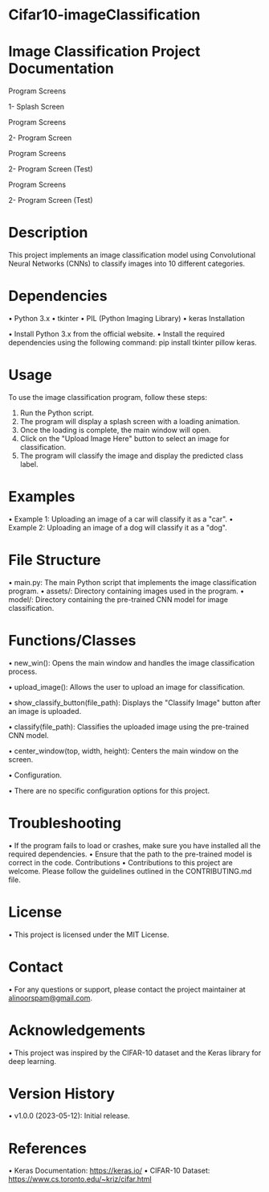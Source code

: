 # Cifar10-imageClassification

# Image Classification Project Documentation
Program Screens



1-	 Splash Screen


  










Program Screens



2- Program Screen


  
















Program Screens
	


2- Program Screen (Test)


  
















Program Screens
	


2- Program Screen (Test)


  











# Description

This project implements an image classification model using Convolutional Neural Networks (CNNs) to classify images into 10 different categories.

# Dependencies
•	Python 3.x
•	tkinter
•	PIL (Python Imaging Library)
•	keras
Installation	

•	Install Python 3.x from the official website.
•	Install the required dependencies using the following command: pip install tkinter pillow keras.

# Usage

To use the image classification program, follow these steps:

1.	Run the Python script.
2.	The program will display a splash screen with a loading animation.
3.	Once the loading is complete, the main window will open.
4.	Click on the "Upload Image Here" button to select an image for classification.
5.	The program will classify the image and display the predicted class label.

# Examples

•	Example 1: Uploading an image of a car will classify it as a "car".
•	Example 2: Uploading an image of a dog will classify it as a "dog".
# File Structure

•	main.py: The main Python script that implements the image classification program.
•	assets/: Directory containing images used in the program.
•	model/: Directory containing the pre-trained CNN model for image classification.

# Functions/Classes
•	new_win(): Opens the main window and handles the image classification process.

•	upload_image(): Allows the user to upload an image for classification.

•	show_classify_button(file_path): Displays the "Classify Image" button after an image is uploaded.

•	classify(file_path): Classifies the uploaded image using the pre-trained CNN model.

•	center_window(top, width, height): Centers the main window on the screen.

•	Configuration.

•	There are no specific configuration options for this project.

# Troubleshooting
•	If the program fails to load or crashes, make sure you have installed all the required dependencies.
•	Ensure that the path to the pre-trained model is correct in the code.
Contributions
•	Contributions to this project are welcome. Please follow the guidelines outlined in the CONTRIBUTING.md file.

# License
•	This project is licensed under the MIT License.

# Contact
•	For any questions or support, please contact the project maintainer at alinoorspam@gmail.com.

# Acknowledgements
•	This project was inspired by the CIFAR-10 dataset and the Keras library for deep learning.

# Version History
•	v1.0.0 (2023-05-12): Initial release.
# References
•	Keras Documentation: https://keras.io/
•	CIFAR-10 Dataset: https://www.cs.toronto.edu/~kriz/cifar.html
